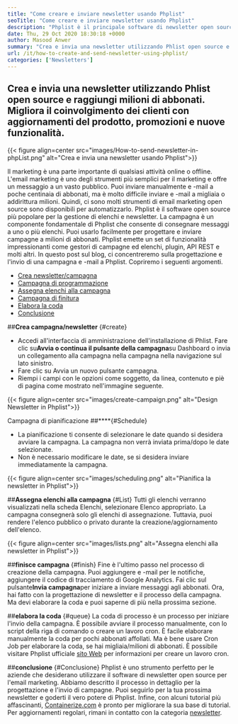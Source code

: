 ```yaml
---
title: "Come creare e inviare newsletter usando Phplist" 
seoTitle: "Come creare e inviare newsletter usando Phplist" 
description: "Phplist è il principale software di newsletter open source per l'email marketing. Questa è la guida per principianti per la creazione e l'invio di campagne di newsletter." 
date: Thu, 29 Oct 2020 18:30:18 +0000
author: Masood Anwer
summary: "Crea e invia una newsletter utilizzando Phlist open source e raggiungi milioni di abbonati. Migliora il coinvolgimento dei clienti con aggiornamenti del prodotto, promozioni e nuove funzionalità." 
url: /it/how-to-create-and-send-newsletter-using-phplist/
categories: ['Newsletters']
---
```


## Crea e invia una newsletter utilizzando Phlist open source e raggiungi milioni di abbonati. Migliora il coinvolgimento dei clienti con aggiornamenti del prodotto, promozioni e nuove funzionalità.

{{< figure align=center src="images/How-to-send-newsletter-in-phpList.png" alt="Crea e invia una newsletter usando Phplist">}}

Il marketing è una parte importante di qualsiasi attività online o offline. L'email marketing è uno degli strumenti più semplici per il marketing e offre un messaggio a un vasto pubblico. Puoi inviare manualmente e -mail a poche centinaia di abbonati, ma è molto difficile inviare e -mail a migliaia o addirittura milioni. Quindi, ci sono molti strumenti di email marketing open source sono disponibili per automatizzarlo.
Phplist è il software open source più popolare per la gestione di elenchi e newsletter. La campagna è un componente fondamentale di Phplist che consente di consegnare messaggi a uno o più elenchi. Puoi usarlo facilmente per progettare e inviare campagne a milioni di abbonati. Phplist emette un set di funzionalità impressionanti come gestori di campagne ed elenchi, plugin, API REST e molti altri.
In questo post sul blog, ci concentreremo sulla progettazione e l'invio di una campagna e -mail a Phplist. Copriremo i seguenti argomenti.
  * [Crea newsletter/campagna][2]
  * [Campagna di programmazione][3]
  * [Assegna elenchi alla campagna][4]
  * [Campagna di finitura][5]
  * [Elabora la coda][6]
  * [Conclusione][7]

##**Crea campagna/newsletter** {#create}
  * Accedi all'interfaccia di amministrazione dell'installazione di Phlist. Fare clic su**Avvia o continua il pulsante della campagna**su Dashboard o invia un collegamento alla campagna nella campagna nella navigazione sul lato sinistro.
  * Fare clic su Avvia un nuovo pulsante campagna.
  * Riempi i campi con le opzioni come soggetto, da linea, contenuto e piè di pagina come mostrato nell'immagine seguente.

{{< figure align=center src="images/create-campaign.png" alt="Design Newsletter in Phplist">}}


Campagna di pianificazione ##****{#Schedule}
  * La pianificazione ti consente di selezionare le date quando si desidera avviare la campagna. La campagna non verrà inviata prima/dopo le date selezionate.
  * Non è necessario modificare le date, se si desidera inviare immediatamente la campagna.

{{< figure align=center src="images/scheduling.png" alt="Pianifica la newsletter in Phplist">}}


##**Assegna elenchi alla campagna** {#List}
Tutti gli elenchi verranno visualizzati nella scheda Elenchi, selezionare Elenco appropriato. La campagna consegnerà solo gli elenchi di assegnazione. Tuttavia, puoi rendere l'elenco pubblico o privato durante la creazione/aggiornamento dell'elenco.

{{< figure align=center src="images/lists.png" alt="Assegna elenchi alla newsletter in Phplist">}}


##**finisce campagna** {#finish}
Fine è l'ultimo passo nel processo di creazione della campagna. Puoi aggiungere e -mail per le notifiche, aggiungere il codice di tracciamento di Google Analytics. Fai clic sul pulsante**Invia campagna**per iniziare a inviare messaggi agli abbonati. Ora, hai fatto con la progettazione di newsletter e il processo della campagna. Ma devi elaborare la coda e puoi saperne di più nella prossima sezione.

##**elabora la coda** {#queue}
La coda di processo è un processo per iniziare l'invio della campagna. È possibile avviare il processo manualmente, con lo script della riga di comando o creare un lavoro cron. È facile elaborare manualmente la coda per pochi abbonati affollati. Ma è bene usare Cron Job per elaborare la coda, se hai migliaia/milioni di abbonati. È possibile visitare Phplist ufficiale [sito Web][8] per informazioni per creare un lavoro cron.

##**conclusione** {#Conclusione}
Phplist è uno strumento perfetto per le aziende che desiderano utilizzare il software di newsletter open source per l'email marketing. Abbiamo descritto il processo in dettaglio per la progettazione e l'invio di campagne. Puoi seguirlo per la tua prossima newsletter e goderti il ​​vero potere di Phplist.
Infine, con alcuni tutorial più affascinanti, [Containerize.com][9] è pronto per migliorare la sua base di tutorial. Per aggiornamenti regolari, rimani in contatto con la categoria [newsletter][10].

  
[1]: https://products.containerize.com/newsletter/phplist
[2]: #create
[3]: #schedule
[4]: #list
[5]: #finish
[6]: #queue
[7]: #conclusion
[8]: https://www.phplist.org/manual/books/phplist-manual/page/setting-up-your-cron
[9]: https://containerize.com
[10]: https://blog.containerize.com/category/newsletter/
